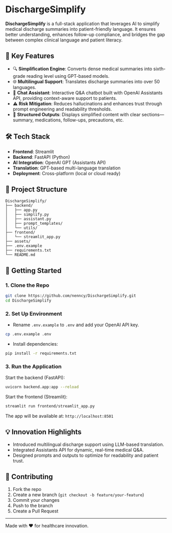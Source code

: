 
# DischargeSimplify

**DischargeSimplify** is a full-stack application that leverages AI to simplify medical discharge summaries into patient-friendly language. It ensures better understanding, enhances follow-up compliance, and bridges the gap between complex clinical language and patient literacy.

## 🌟 Key Features

- 🔍 **Simplification Engine**: Converts dense medical summaries into sixth-grade reading level using GPT-based models.
- 🌐 **Multilingual Support**: Translates discharge summaries into over 50 languages.
- 💬 **Chat Assistant**: Interactive Q&A chatbot built with OpenAI Assistants API, providing context-aware support to patients.
- ⚠️ **Risk Mitigation**: Reduces hallucinations and enhances trust through prompt engineering and readability thresholds.
- 🧾 **Structured Outputs**: Displays simplified content with clear sections—summary, medications, follow-ups, precautions, etc.

## 🛠️ Tech Stack

- **Frontend**: Streamlit
- **Backend**: FastAPI (Python)
- **AI Integration**: OpenAI GPT (Assistants API)
- **Translation**: GPT-based multi-language translation
- **Deployment**: Cross-platform (local or cloud ready)

## 📂 Project Structure

```
DischargeSimplify/
├── backend/
│   ├── app.py
│   ├── simplify.py
│   ├── assistant.py
│   ├── prompt_templates/
│   └── utils/
├── frontend/
│   └── streamlit_app.py
├── assets/
├── .env.example
├── requirements.txt
└── README.md
```

## 🚀 Getting Started

### 1. Clone the Repo

```bash
git clone https://github.com/nenncy/DischargeSimplify.git
cd DischargeSimplify
```

### 2. Set Up Environment

- Rename `.env.example` to `.env` and add your OpenAI API key.

```bash
cp .env.example .env
```

- Install dependencies:

```bash
pip install -r requirements.txt
```

### 3. Run the Application

Start the backend (FastAPI):

```bash
uvicorn backend.app:app --reload
```

Start the frontend (Streamlit):

```bash
streamlit run frontend/streamlit_app.py
```

The app will be available at: `http://localhost:8501`

## 💡 Innovation Highlights

- Introduced multilingual discharge support using LLM-based translation.
- Integrated Assistants API for dynamic, real-time medical Q&A.
- Designed prompts and outputs to optimize for readability and patient trust.

## 🤝 Contributing

1. Fork the repo
2. Create a new branch (`git checkout -b feature/your-feature`)
3. Commit your changes
4. Push to the branch
5. Create a Pull Request

---

Made with ❤️ for healthcare innovation.
